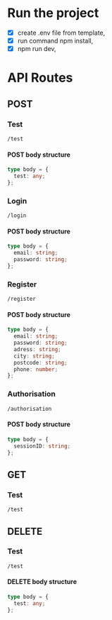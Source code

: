 # Run the project

- [x] create .env file from template,
- [x] run command npm install,
- [x] npm run dev,

# API Routes

## POST

### Test

```
/test
```

#### POST body structure

```typescript
type body = {
  test: any;
};
```

### Login

```
/login
```

#### POST body structure

```typescript
type body = {
  email: string;
  password: string;
};
```

### Register

```
/register
```

#### POST body structure

```typescript
type body = {
  email: string;
  password: string;
  adress: string;
  city: string;
  postcode: string;
  phone: number;
};
```

### Authorisation

```
/authorisation
```

#### POST body structure

```typescript
type body = {
  sessionID: string;
};
```

## GET

### Test

```
/test
```

## DELETE

### Test

```
/test
```

#### DELETE body structure

```typescript
type body = {
  test: any;
};
```
